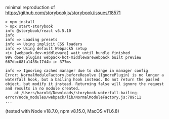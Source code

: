 minimal reproduction of https://github.com/storybookjs/storybook/issues/18571

```
> npm install
> npx start-storybook
info @storybook/react v6.5.10
info
info => Loading presets
info => Using implicit CSS loaders
info => Using default Webpack5 setup
<i> [webpack-dev-middleware] wait until bundle finished
99% done plugins webpack-hot-middlewarewebpack built preview 667dbc08fa1438c17d4b in 377ms

info => Ignoring cached manager due to change in manager config
Error: NormalModuleFactory.beforeResolve (IgnorePlugin) is no longer a waterfall hook, but a bailing hook instead. Do not return the passed object, but modify it instead. Returning false will ignore the request and results in no module created.
    at /Users/harold/Downloads/storybook-waterfall-bailing-error/node_modules/webpack/lib/NormalModuleFactory.js:789:11
...
```

(tested with Node v18.7.0, npm v8.15.0, MacOS v11.6.8)
